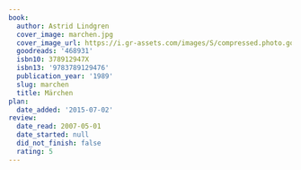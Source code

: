 ```yaml
---
book:
  author: Astrid Lindgren
  cover_image: marchen.jpg
  cover_image_url: https://i.gr-assets.com/images/S/compressed.photo.goodreads.com/books/1469095274l/468931._SX98_.jpg
  goodreads: '468931'
  isbn10: 378912947X
  isbn13: '9783789129476'
  publication_year: '1989'
  slug: marchen
  title: Märchen
plan:
  date_added: '2015-07-02'
review:
  date_read: 2007-05-01
  date_started: null
  did_not_finish: false
  rating: 5
---
```

